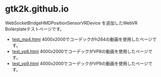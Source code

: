 # gtk2k.github.io
WebSocketBridgeHMDPositionSensorVRDevice を追加したWebVR Boilerplateテストページです。

* [test_mp4.html](http://gtk2k.github.io/test_mp4.html) 4000x2000でコーデックがh264の動画を使用したページです。
* [test_vp8.html](http://gtk2k.github.io/test_vp8.html) 4000x2000でコーデックがVP8の動画を使用したページです。
* [test_vp9.html](http://gtk2k.github.io/test_vp9.html) 4000x2000でコーデックがVP9の動画を使用したページです。

